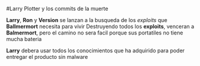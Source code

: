 #Larry Plotter y los commits de la muerte

**Larry**, **Ron** y **Version** se lanzan a la busqueda de los *exploits* que 
**Ballmermort** necesita para vivir
Destruyendo todos los **exploits**, venceran a **Balmermort**,
pero el camino no sera facil porque sus portatiles no tiene mucha bateria

**Larry** debera usar todos los conocimientos que ha adquirido para
poder entregar el producto sin malware
